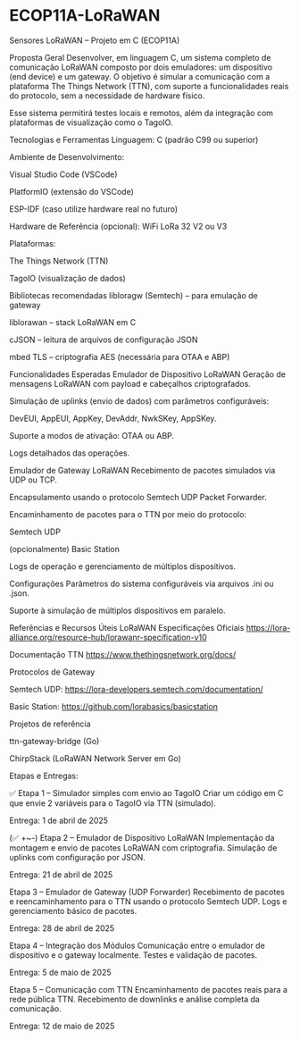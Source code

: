 # ECOP11A-LoRaWAN

Sensores LoRaWAN – Projeto em C (ECOP11A)

Proposta Geral
Desenvolver, em linguagem C, um sistema completo de comunicação LoRaWAN composto por dois emuladores: um dispositivo (end device) e um gateway. O objetivo é simular a comunicação com a plataforma The Things Network (TTN), com suporte a funcionalidades reais do protocolo, sem a necessidade de hardware físico.

Esse sistema permitirá testes locais e remotos, além da integração com plataformas de visualização como o TagoIO.

Tecnologias e Ferramentas
Linguagem: C (padrão C99 ou superior)

Ambiente de Desenvolvimento:

Visual Studio Code (VSCode)

PlatformIO (extensão do VSCode)

ESP-IDF (caso utilize hardware real no futuro)

Hardware de Referência (opcional): WiFi LoRa 32 V2 ou V3

Plataformas:

The Things Network (TTN)

TagoIO (visualização de dados)

Bibliotecas recomendadas
libloragw (Semtech) – para emulação de gateway

liblorawan – stack LoRaWAN em C

cJSON – leitura de arquivos de configuração JSON

mbed TLS – criptografia AES (necessária para OTAA e ABP)

Funcionalidades Esperadas
Emulador de Dispositivo LoRaWAN
Geração de mensagens LoRaWAN com payload e cabeçalhos criptografados.

Simulação de uplinks (envio de dados) com parâmetros configuráveis:

DevEUI, AppEUI, AppKey, DevAddr, NwkSKey, AppSKey.

Suporte a modos de ativação: OTAA ou ABP.

Logs detalhados das operações.

Emulador de Gateway LoRaWAN
Recebimento de pacotes simulados via UDP ou TCP.

Encapsulamento usando o protocolo Semtech UDP Packet Forwarder.

Encaminhamento de pacotes para o TTN por meio do protocolo:

Semtech UDP

(opcionalmente) Basic Station

Logs de operação e gerenciamento de múltiplos dispositivos.

Configurações
Parâmetros do sistema configuráveis via arquivos .ini ou .json.

Suporte à simulação de múltiplos dispositivos em paralelo.

Referências e Recursos Úteis
LoRaWAN Especificações Oficiais
https://lora-alliance.org/resource-hub/lorawanr-specification-v10

Documentação TTN
https://www.thethingsnetwork.org/docs/

Protocolos de Gateway

Semtech UDP: https://lora-developers.semtech.com/documentation/

Basic Station: https://github.com/lorabasics/basicstation

Projetos de referência

ttn-gateway-bridge (Go)

ChirpStack (LoRaWAN Network Server em Go)

Etapas e Entregas:

✅ Etapa 1 – Simulador simples com envio ao TagoIO
Criar um código em C que envie 2 variáveis para o TagoIO via TTN (simulado).

Entrega: 1 de abril de 2025

(✅ +~-) Etapa 2 – Emulador de Dispositivo LoRaWAN
Implementação da montagem e envio de pacotes LoRaWAN com criptografia.
Simulação de uplinks com configuração por JSON.

Entrega: 21 de abril de 2025

Etapa 3 – Emulador de Gateway (UDP Forwarder)
Recebimento de pacotes e reencaminhamento para o TTN usando o protocolo Semtech UDP.
Logs e gerenciamento básico de pacotes.

Entrega: 28 de abril de 2025

Etapa 4 – Integração dos Módulos
Comunicação entre o emulador de dispositivo e o gateway localmente.
Testes e validação de pacotes.

Entrega: 5 de maio de 2025

Etapa 5 – Comunicação com TTN
Encaminhamento de pacotes reais para a rede pública TTN.
Recebimento de downlinks e análise completa da comunicação.

Entrega: 12 de maio de 2025
